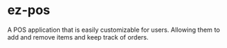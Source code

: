# ez-pos
A POS application that is easily customizable for users. Allowing them to add and remove items and keep track of orders. 

